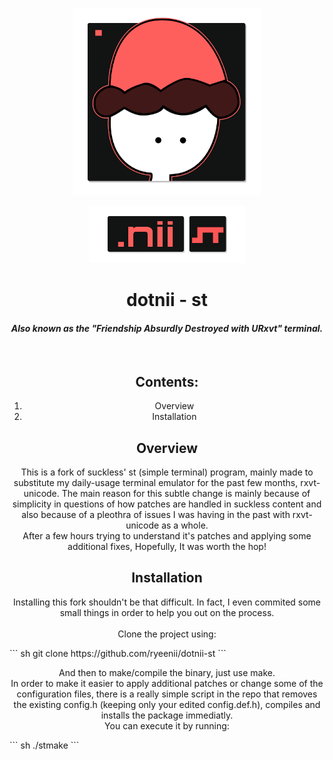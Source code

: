 <p align=center>
	<img src="https://raw.githubusercontent.com/ryeenii/dotnii-st/master/readme/dotnii.png" width="300">
</p>
<p align=center>
	<img src="https://raw.githubusercontent.com/ryeenii/dotnii-st/master/readme/dotnii-st.png" width="250">
</p>
<h1 align=center>
dotnii - st
</h1>
<h4 align=center>
<i>
Also known as the "Friendship Absurdly Destroyed with URxvt" terminal.
</i>
</h4>
<br> 
<h2 align=center> Contents: </h2>
<ol align=center>	
	<li> Overview</li>	
	<li> Installation</li>
</ol> 
<h2 align=center> Overview </h2> 
<p align=center> 
	This is a fork of suckless' st (simple terminal) program, mainly made to substitute my daily-usage terminal emulator for the past few months, rxvt-unicode. The main reason for this subtle change is mainly because of simplicity in questions of how patches are handled in suckless content and also because of a pleothra of issues I was having in the past with rxvt-unicode as a whole. 
	<br> 
	After a few hours trying to understand it's patches and applying some additional fixes, Hopefully, It was worth the hop! 
</p> 
<h2 align=center> Installation </h2> 
<p align=center> 
	Installing this fork shouldn't be that difficult. In fact, I even commited some small things in order to help you out on the process. 
	<br> 
	<br> 
	Clone the project using:
	</p>
``` sh
git clone https://github.com/ryeenii/dotnii-st
```
	<p align=center>
	And then to make/compile the binary, just use make.   
	<br>   
	In order to make it easier to apply additional patches or change some of the configuration files, there is a really simple script in the repo that removes the existing config.h (keeping only your edited config.def.h), compiles and installs the package immediatly.  
	<br>  
	You can execute it by running:      
	</p>
``` sh
./stmake
```
